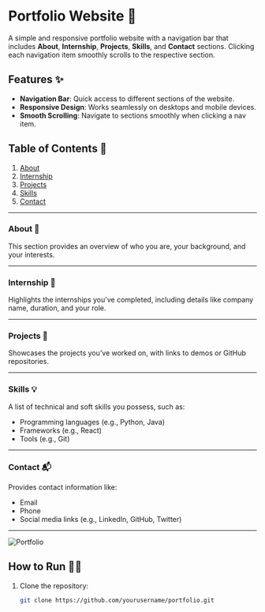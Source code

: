 # Portfolio Website 🌟

A simple and responsive portfolio website with a navigation bar that includes **About**, **Internship**, **Projects**, **Skills**, and **Contact** sections. Clicking each navigation item smoothly scrolls to the respective section.

## Features ✨
- **Navigation Bar**: Quick access to different sections of the website.
- **Responsive Design**: Works seamlessly on desktops and mobile devices.
- **Smooth Scrolling**: Navigate to sections smoothly when clicking a nav item.

## Table of Contents 📑
1. [About](#about-)
2. [Internship](#internship-)
3. [Projects](#projects-)
4. [Skills](#skills-)
5. [Contact](#contact-)

---

### About 📖
This section provides an overview of who you are, your background, and your interests.

---

### Internship 💼
Highlights the internships you've completed, including details like company name, duration, and your role.

---

### Projects 📂
Showcases the projects you’ve worked on, with links to demos or GitHub repositories.

---

### Skills 💡
A list of technical and soft skills you possess, such as:
- Programming languages (e.g., Python, Java)
- Frameworks (e.g., React)
- Tools (e.g.,  Git)

---

### Contact 📬
Provides contact information like:
- Email
- Phone
- Social media links (e.g., LinkedIn, GitHub, Twitter)

---

![Portfolio](https://github.com/user-attachments/assets/858355a7-db08-4d56-8960-e799f424d585)



## How to Run 🏃‍♂️
1. Clone the repository:
   ```bash
   git clone https://github.com/yourusername/portfolio.git
